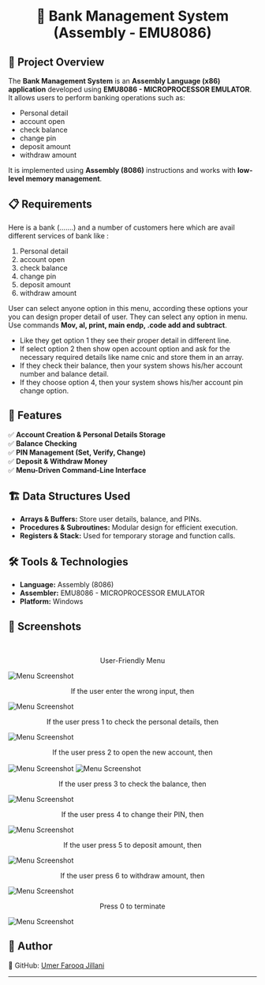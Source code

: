 # <p align="center">📌 Bank Management System (Assembly - EMU8086)</p>

## 📖 Project Overview  
The **Bank Management System** is an **Assembly Language (x86) application** developed using **EMU8086 - MICROPROCESSOR EMULATOR**. It allows users to perform banking operations such as:
- Personal detail
- account open
- check balance
- change pin
- deposit amount 
- withdraw amount

It is implemented using **Assembly (8086)** instructions and works with **low-level memory management**.

## 📋 Requirements
Here is a bank (…….) and a number of customers here which are avail different 
services of bank like :
1. Personal detail
2. account open
3. check balance
4. change pin
5. deposit amount 
6. withdraw amount

User can select anyone option in this menu, according these options your you can 
design proper detail of user. They can select any option in menu. Use commands 
**Mov, al, print, main endp, .code add and subtract**. 
- Like they get option 1 they see their proper detail in different line.
- If select option 2 then show open account option and ask for the necessary 
required details like name cnic and store them in an array.
- If they check their balance, then your system shows his/her account number 
and balance detail. 
- If they choose option 4, then your system shows his/her account pin change 
option. 

## 🚀 Features  
✅ **Account Creation & Personal Details Storage**  
✅ **Balance Checking**  
✅ **PIN Management (Set, Verify, Change)**  
✅ **Deposit & Withdraw Money**  
✅ **Menu-Driven Command-Line Interface**  


## 🏗️ Data Structures Used  
- **Arrays & Buffers:** Store user details, balance, and PINs.  
- **Procedures & Subroutines:** Modular design for efficient execution.  
- **Registers & Stack:** Used for temporary storage and function calls.  


## 🛠️ Tools & Technologies  
- **Language:** Assembly (8086)  
- **Assembler:** EMU8086 - MICROPROCESSOR EMULATOR  
- **Platform:** Windows  


## 📸 Screenshots
<br>
<p align="center">User-Friendly Menu</p>
<img src="./assets/images/menu.png" alt="Menu Screenshot" align="center">

<p align="center">If the user enter the wrong input, then</p>
<img src="./assets/images/wrong input.png" alt="Menu Screenshot" align="center">

<p align="center">If the user press 1 to check the personal details, then</p>
<img src="./assets/images/press-1.png" alt="Menu Screenshot" align="center">

<p align="center">If the user press 2 to open the new account, then</p>
<img src="./assets/images/press-2(part-1).png" alt="Menu Screenshot" align="center"> 
<img src="./assets/images/press-2(part-2).png" alt="Menu Screenshot" align="center">

<p align="center">If the user press 3 to check the balance, then</p>
<img src="./assets/images/press-3.png" alt="Menu Screenshot" align="center">

<p align="center">If the user press 4 to change their PIN, then</p>
<img src="./assets/images/press-4.png" alt="Menu Screenshot" align="center">

<p align="center">If the user press 5 to deposit amount, then</p>
<img src="./assets/images/press-5.png" alt="Menu Screenshot" align="center"> 

<p align="center">If the user press 6 to withdraw amount, then</p>
<img src="./assets/images/press-6.png" alt="Menu Screenshot" align="center">

<p align="center">Press 0 to terminate</p>
<img src="./assets/images/press-0.png" alt="Menu Screenshot" align="center">


## 📌 Author
🔗 GitHub: [Umer Farooq Jillani](https://github.com/UmerFarooqJillani)  

---
